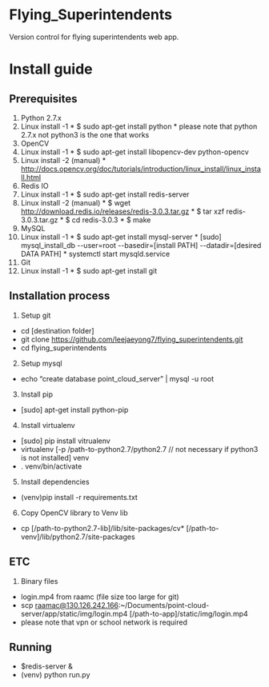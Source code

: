 # Flying_Superintendents

Version control for flying superintendents web app.

# Install guide

## Prerequisites
1. Python 2.7.x
  1. Linux install -1
    * $ sudo apt-get install python
    * please note that python 2.7.x not python3 is the one that works
2. OpenCV
  1. Linux install -1
    * $ sudo apt-get install libopencv-dev python-opencv
  2. Linux install -2 (manual)
    * http://docs.opencv.org/doc/tutorials/introduction/linux_install/linux_install.html
3. Redis IO
  1. Linux install -1
    * $ sudo apt-get install redis-server
  2. Linux install -2 (manual)
    * $ wget http://download.redis.io/releases/redis-3.0.3.tar.gz
    * $ tar xzf redis-3.0.3.tar.gz
    * $ cd redis-3.0.3
    * $ make
4. MySQL
  1. Linux install -1
    * $ sudo apt-get install  mysql-server
    * [sudo] mysql_install_db --user=root --basedir=[install PATH] --datadir=[desired DATA PATH]
    * systemctl start mysqld.service
5. Git
  1. Linux install -1
    * $ sudo apt-get install  git

 
## Installation process
1. Setup git
  * cd [destination folder]
  * git clone https://github.com/leejaeyong7/flying_superintendents.git
  * cd flying_superintendents
2. Setup mysql
  * echo “create database point_cloud_server” | mysql -u root
3. Install pip
  * [sudo] apt-get install python-pip
4. Install virtualenv
  * [sudo] pip install vitrualenv
  * virtualenv [-p /path-to-python2.7/python2.7 // not necessary if python3 is not installed] venv
  * . venv/bin/activate
5. Install dependencies
  * (venv)pip install -r requirements.txt
6. Copy OpenCV library to Venv lib
  * cp [/path-to-python2.7-lib]/lib/site-packages/cv* [/path-to-venv]/lib/python2.7/site-packages


## ETC
1. Binary files
  * login.mp4 from raamc (file size too large for git)
  * scp raamac@130.126.242.166:~/Documents/point-cloud-server/app/static/img/login.mp4 [/path-to-app]/static/img/login.mp4 
  * please note that vpn or school network is required
 
## Running
* $redis-server &
* (venv) python run.py


